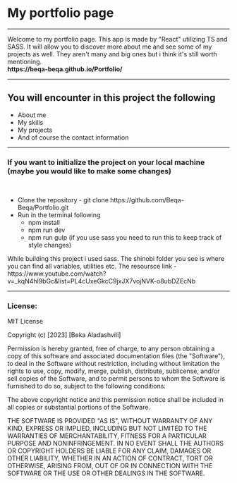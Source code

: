 <h1>My portfolio page</h1>
<hr/>
<p>
   Welcome to my portfolio page. This app is made by "React" utilizing TS and
   SASS. It will allow you to discover more about me and see some of my projects as well.
   They aren't many and big ones but i think it's still worth mentioning.
   <br/>
   <strong>https://beqa-beqa.github.io/Portfolio/</strong>
</p>
<hr/>
<h2>You will encounter in this project the following</h2>
<ul>
   <li>About me</li>
   <li>My skills</li>
   <li>My projects</li>
   <li>And of course the contact information</li>
</ul>
<hr/>
<h3>If you want to initialize the project on your local machine (maybe you would like to make some changes)</h3>
<br/>
<ul>
   <li>Clone the repository - git clone https://github.com/Beqa-Beqa/Portfolio.git</li>
   <li>Run in the terminal following
      <ul>
         <li>npm install</li>
         <li>npm run dev</li>
         <li>npm run gulp (if you use sass you need to run this to keep track of style changes)</li>
      </ul>
   </li>
</ul>
<p>While building this project i used sass. The shinobi folder you see is where you can find all variables, utilities etc. The resoursce link - https://www.youtube.com/watch?v=_kqN4hl9bGc&list=PL4cUxeGkcC9jxJX7vojNVK-o8ubDZEcNb</p>
<hr/>
<h3>License:</h3>
<p>MIT License

Copyright (c) [2023] [Beka Aladashvili]

Permission is hereby granted, free of charge, to any person obtaining a copy
of this software and associated documentation files (the "Software"), to deal
in the Software without restriction, including without limitation the rights
to use, copy, modify, merge, publish, distribute, sublicense, and/or sell
copies of the Software, and to permit persons to whom the Software is
furnished to do so, subject to the following conditions:

The above copyright notice and this permission notice shall be included in all
copies or substantial portions of the Software.

THE SOFTWARE IS PROVIDED "AS IS", WITHOUT WARRANTY OF ANY KIND, EXPRESS OR
IMPLIED, INCLUDING BUT NOT LIMITED TO THE WARRANTIES OF MERCHANTABILITY,
FITNESS FOR A PARTICULAR PURPOSE AND NONINFRINGEMENT. IN NO EVENT SHALL THE
AUTHORS OR COPYRIGHT HOLDERS BE LIABLE FOR ANY CLAIM, DAMAGES OR OTHER
LIABILITY, WHETHER IN AN ACTION OF CONTRACT, TORT OR OTHERWISE, ARISING FROM,
OUT OF OR IN CONNECTION WITH THE SOFTWARE OR THE USE OR OTHER DEALINGS IN THE
SOFTWARE.</p>

